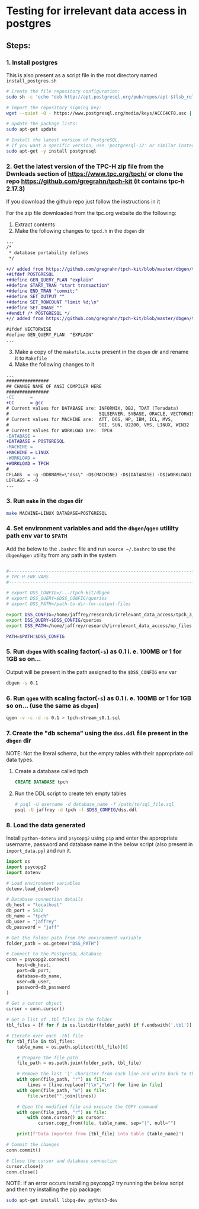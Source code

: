 # Testing for irrelevant data access in postgres

## Steps:

### 1. Install postgres
This is also present as a script file in the root directory named `install_postgres.sh`
```sh
# Create the file repository configuration:
sudo sh -c 'echo "deb http://apt.postgresql.org/pub/repos/apt $(lsb_release -cs)-pgdg main" > /etc/apt/sources.list.d/pgdg.list'

# Import the repository signing key:
wget --quiet -O - https://www.postgresql.org/media/keys/ACCC4CF8.asc | sudo apt-key add -

# Update the package lists:
sudo apt-get update

# Install the latest version of PostgreSQL.
# If you want a specific version, use 'postgresql-12' or similar instead of 'postgresql':
sudo apt-get -y install postgresql
```

### 2. Get the latest version of the TPC-H zip file from the Dwnloads section of https://www.tpc.org/tpch/ or clone the repo https://github.com/gregrahn/tpch-kit (it contains tpc-h 2.17.3)

If you download the github repo just follow the instructions in it

For the zip file downloaded from the tpc.org website do the following:
1. Extract contents
2. Make the following changes to `tpcd.h` in the `dbgen` dir
```diff
...
/*
 * database portability defines
 */

+// added from https://github.com/gregrahn/tpch-kit/blob/master/dbgen/tpcd.h
+#ifdef POSTGRESQL
+#define GEN_QUERY_PLAN "explain"
+#define START_TRAN "start transaction"
+#define END_TRAN "commit;"
+#define SET_OUTPUT ""
+#define SET_ROWCOUNT "limit %d;\n"
+#define SET_DBASE ""
+#endif /* POSTGRESQL */
+// added from https://github.com/gregrahn/tpch-kit/blob/master/dbgen/tpcd.h

#ifdef VECTORWISE
#define GEN_QUERY_PLAN  "EXPLAIN"
...

```
3. Make a copy of the `makefile.suite` present in the `dbgen` dir and rename it to `Makefile`
4. Make the following changes to it
```diff
...
################
## CHANGE NAME OF ANSI COMPILER HERE
################
-CC      =
+CC      = gcc
# Current values for DATABASE are: INFORMIX, DB2, TDAT (Teradata)
#                                  SQLSERVER, SYBASE, ORACLE, VECTORWISE
# Current values for MACHINE are:  ATT, DOS, HP, IBM, ICL, MVS,
#                                  SGI, SUN, U2200, VMS, LINUX, WIN32
# Current values for WORKLOAD are:  TPCH
-DATABASE =
+DATABASE = POSTGRESQL
-MACHINE =
+MACHINE = LINUX
-WORKLOAD =
+WORKLOAD = TPCH
#
CFLAGS	= -g -DDBNAME=\"dss\" -D$(MACHINE) -D$(DATABASE) -D$(WORKLOAD) -DRNG_TEST -D_FILE_OFFSET_BITS=64
LDFLAGS = -O
...
```

### 3. Run `make` in the `dbgen` dir
```sh
make MACHINE=LINUX DATABASE=POSTGRESQL
```

### 4. Set environment variables and add the `dbgen`/`qgen` utililty path env var to `$PATH`

Add the below to the `.bashrc` file and run `source ~/.bashrc` to use the `dbgen`/`qgen` utility from any path in the system.
```sh

#------------------------------------------------------------------------------
# TPC-H ENV VARS
#------------------------------------------------------------------------------

# export DSS_CONFIG=/.../tpch-kit/dbgen
# export DSS_QUERY=$DSS_CONFIG/queries
# export DSS_PATH=/path-to-dir-for-output-files

export DSS_CONFIG=/home/jaffrey/research/irrelevant_data_access/tpch_3_0_1/dbgen
export DSS_QUERY=$DSS_CONFIG/queries
export DSS_PATH=/home/jaffrey/research/irrelevant_data_access/op_files

PATH=$PATH:$DSS_CONFIG

```


### 5. Run `dbgen` with scaling factor(`-s`) as 0.1 i. e. 100MB or 1 for 1GB so on...
Output will be present in the path assigned to the `$DSS_CONFIG` env var
```sh
dbgen -s 0.1
```


### 6. Run `qgen` with scaling factor(`-s`) as 0.1 i. e. 100MB or 1 for 1GB so on... (use the same as `dbgen`)
```sh
qgen -v -c -d -s 0.1 > tpch-stream_s0.1.sql
```

### 7. Create the "db schema" using the `dss.ddl` file present in the `dbgen` dir
NOTE: Not the literal schema, but the empty tables with their appropriate col data types.
1. Create a database called tpch
    ```sql
    CREATE DATABASE tpch
    ```
2. Run the DDL script to create teh empty tables
    ```sh
    # psql -U username -d database_name -f /path/to/sql_file.sql
    psql -U jaffrey -d tpch -f $DSS_CONFIG/dss.ddl
    ```

### 8. Load the data generated
Install `python-dotenv` and `psycopg2` using `pip` and enter the appropriate username, password and database name in the below script (also present in `import_data.py`) and run it.

```py
import os
import psycopg2
import dotenv

# Load environment variables
dotenv.load_dotenv()

# Database connection details
db_host = "localhost"
db_port = 5432
db_name = "tpch"
db_user = "jaffrey"
db_password = "jaff"

# Get the folder path from the environment variable
folder_path = os.getenv("DSS_PATH")

# Connect to the PostgreSQL database
conn = psycopg2.connect(
    host=db_host,
    port=db_port,
    database=db_name,
    user=db_user,
    password=db_password
)

# Get a cursor object
cursor = conn.cursor()

# Get a list of .tbl files in the folder
tbl_files = [f for f in os.listdir(folder_path) if f.endswith('.tbl')]

# Iterate over each .tbl file
for tbl_file in tbl_files:
    table_name = os.path.splitext(tbl_file)[0]

    # Prepare the file path
    file_path = os.path.join(folder_path, tbl_file)

    # Remove the last '|' character from each line and write back to the file
    with open(file_path, "r") as file:
        lines = [line.replace("|\n","\n") for line in file]
    with open(file_path, "w") as file:
        file.write("".join(lines))

    # Open the modified file and execute the COPY command
    with open(file_path, "r") as file:
        with conn.cursor() as cursor:
            cursor.copy_from(file, table_name, sep="|", null="")

    print(f"Data imported from {tbl_file} into table {table_name}")

# Commit the changes
conn.commit()

# Close the cursor and database connection
cursor.close()
conn.close()
```

NOTE: If an error occurs installing psycopg2 try running the below script and then try installing the pip package:
```sh
sudo apt-get install libpq-dev python3-dev
```


